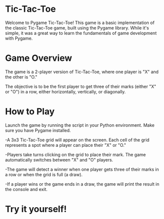 # Tic-Tac-Toe

Welcome to  Pygame Tic-Tac-Toe! This game is a basic implementation of the classic Tic-Tac-Toe game, built using the Pygame library. While it's simple, it was a great way to learn the fundamentals of game development with Pygame.

# Game Overview
The game is a 2-player version of Tic-Tac-Toe, where one player is "X" and the other is "O."

The objective is to be the first player to get three of their marks (either "X" or "O") in a row, either horizontally, vertically, or diagonally.

# How to Play
Launch the game by running the script in your Python environment. Make sure you have Pygame installed.

-A 3x3 Tic-Tac-Toe grid will appear on the screen. Each cell of the grid represents a spot where a player can place their "X" or "O."

-Players take turns clicking on the grid to place their mark. The game automatically switches between "X" and "O" players.

-The game will detect a winner when one player gets three of their marks in a row or when the grid is full (a draw).

-If a player wins or the game ends in a draw, the game will print the result in the console and exit.

# Try it yourself!
